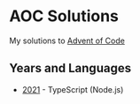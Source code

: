 # AOC Solutions 
My solutions to [Advent of Code](https://adventofcode.com)

## Years and Languages

* [2021](https://adventofcode.com/2021) - TypeScript (Node.js)
